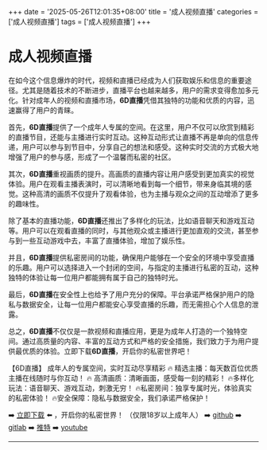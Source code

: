 +++
date = '2025-05-26T12:01:35+08:00'
title = '成人视频直播'
categories = ['成人视频直播']
tags = ['成人视频直播']
+++

# 成人视频直播

在如今这个信息爆炸的时代，视频和直播已经成为人们获取娱乐和信息的重要途径。尤其是随着技术的不断进步，直播平台也越来越多，用户的需求变得愈加多元化。针对成年人的视频和直播市场，**6D直播**凭借其独特的功能和优质的内容，迅速赢得了用户的青睐。

首先，**6D直播**提供了一个成年人专属的空间。在这里，用户不仅可以欣赏到精彩的直播节目，还能与主播进行实时互动。这种互动形式让直播不再是单向的信息传递，用户可以参与到节目中，分享自己的想法和感受。这种实时交流的方式极大地增强了用户的参与感，形成了一个温馨而私密的社区。

其次，**6D直播**重视画质的提升。高画质的直播内容让用户感受到更加真实的视觉体验。用户在观看主播表演时，可以清晰地看到每一个细节，带来身临其境的感觉。这种高清的画质不仅提升了观看体验，也为主播与观众之间的互动增添了更多的趣味性。

除了基本的直播功能，**6D直播**还推出了多样化的玩法，比如语音聊天和游戏互动等。用户可以在观看直播的同时，与其他观众或主播进行更加直观的交流，甚至参与到一些互动游戏中去，丰富了直播体验，增加了娱乐性。

并且，**6D直播**提供私密房间的功能，确保用户能够在一个安全的环境中享受直播的乐趣。用户可以选择进入一个封闭的空间，与指定的主播进行私密的互动，这种独特的体验让每一位用户都能拥有属于自己的独特时光。

最后，**6D直播**在安全性上也给予了用户充分的保障。平台承诺严格保护用户的隐私与数据安全，让每一位用户都能安心享受直播的乐趣，而无需担心个人信息的泄露。

总之，**6D直播**不仅仅是一款视频和直播应用，更是为成年人打造的一个独特空间。通过高质量的内容、丰富的互动方式和严格的安全措施，我们致力于为用户提供最优质的体验。立即下载**6D直播**，开启你的私密世界吧！

【6D直播】
成年人的专属空间，实时互动尽享精彩
🔥 精选主播：每天数百位优质主播在线随时与你互动！
🔥 高清画质：清晰画面，感受每一刻的精彩！
🔥多样化玩法：语音聊天、游戏互动，刺激无穷！
🔥私密房间：独享专属时光，体验真实的私密体验！
🔥安全保障：隐私与数据安全，我们承诺严格保护！

➡️ [立即下载](https://down123.s3.ap-east-1.amazonaws.com/down/down.html?channelCode=blog) ⬅️ ，开启你的私密世界！
（仅限18岁以上成年人）
➡️ [github](https://aldult-live.github.io/)
➡️ [gitlab](https://seo-09598d.gitlab.io/)
➡️ [推特](https://x.com/wegame33)
➡️ [youtube](https://www.youtube.com/@6Dlive)

---
